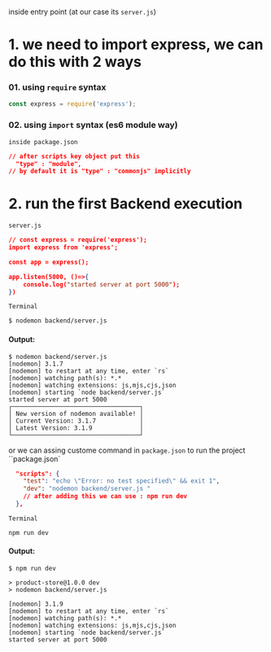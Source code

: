 inside entry point (at our case its `server.js`)  
# 1. we need to import express, we can do this with 2 ways
### 01. using `require` syntax  
```javascript
const express = require('express');
```  
### 02. using `import` syntax (es6 module way)  
`inside package.json`  
```json
// after scripts key object put this
  "type" : "module",
// by default it is "type" : "commonjs" implicitly
```  

# 2. run the first Backend execution  
`server.js`  
```json
// const express = require('express');
import express from 'express';

const app = express();

app.listen(5000, ()=>{
    console.log("started server at port 5000");
})
```  
`Terminal`  
```bash
$ nodemon backend/server.js 
```  
#### Output:  
```vbnet
$ nodemon backend/server.js 
[nodemon] 3.1.7
[nodemon] to restart at any time, enter `rs`
[nodemon] watching path(s): *.*
[nodemon] watching extensions: js,mjs,cjs,json
[nodemon] starting `node backend/server.js`
started server at port 5000
┌───────────────────────────────────┐
│ New version of nodemon available! │
│ Current Version: 3.1.7            │
│ Latest Version: 3.1.9             │
└───────────────────────────────────┘
```  

or we can assing custome command in `package.json` to run the project  
``package.json`  
```json
  "scripts": {
    "test": "echo \"Error: no test specified\" && exit 1",
    "dev": "nodemon backend/server.js "
    // after adding this we can use : npm run dev
  },
```  
`Terminal`  
```bash
npm run dev
```  
#### Output:  
```vbnet
$ npm run dev

> product-store@1.0.0 dev
> nodemon backend/server.js

[nodemon] 3.1.9
[nodemon] to restart at any time, enter `rs`
[nodemon] watching path(s): *.*
[nodemon] watching extensions: js,mjs,cjs,json
[nodemon] starting `node backend/server.js`
started server at port 5000
```  
